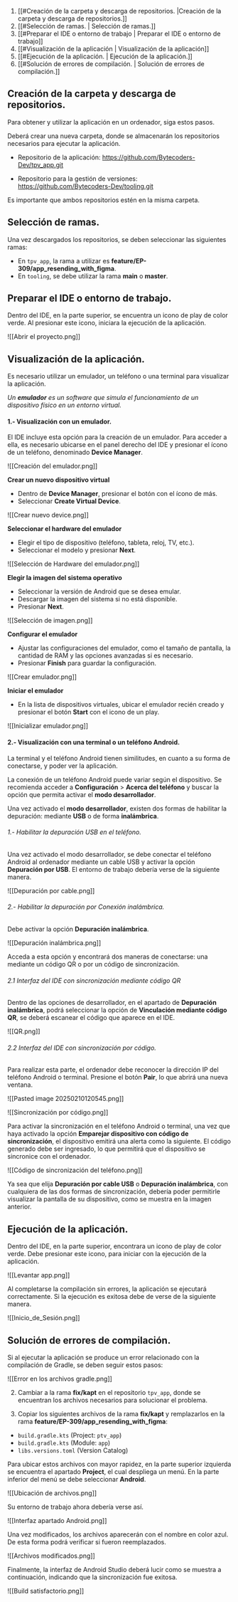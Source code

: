 1. [[#Creación de la carpeta y descarga de repositorios. |Creación de la carpeta y descarga de repositorios.]]
2. [[#Selección de ramas. | Selección de ramas.]]
3. [[#Preparar el IDE o entorno de trabajo | Preparar el IDE o entorno de trabajo]]
4. [[#Visualización  de la aplicación | Visualización de la aplicación]]
5. [[#Ejecución de la aplicación. | Ejecución de la aplicación.]]
6. [[#Solución de errores de compilación. | Solución de errores de compilación.]]

## Creación de la carpeta y descarga de repositorios.

Para obtener y utilizar la aplicación en un ordenador, siga estos pasos.

Deberá crear una nueva carpeta, donde se almacenarán los repositorios necesarios para ejecutar la aplicación. 

- Repositorio de la aplicación:
https://github.com/Bytecoders-Dev/tpv_app.git

- Repositorio para la gestión de versiones:
https://github.com/Bytecoders-Dev/tooling.git

Es importante que ambos repositorios estén en la misma carpeta.
## Selección de ramas.

Una vez descargados los repositorios, se deben seleccionar las siguientes ramas:

- En `tpv_app`, la rama a utilizar es **feature/EP-309/app_resending_with_figma**.
- En `tooling`, se debe utilizar la rama **main** o **master**.

## Preparar el IDE o entorno de trabajo.

Dentro del IDE, en la parte superior, se encuentra un icono de play de color verde. Al presionar este icono, iniciara la ejecución de la aplicación.

![[Abrir el proyecto.png]]

## Visualización de la aplicación.

Es necesario utilizar un emulador, un teléfono o una terminal para visualizar la aplicación.

*Un **emulador** es un software que simula el funcionamiento de un dispositivo físico en un entorno virtual.*
#### 1.- Visualización con un emulador.

El IDE incluye esta opción para la creación de un emulador. Para acceder a ella, es necesario ubicarse en el panel derecho del IDE y presionar el ícono de un teléfono, denominado **Device Manager**.

![[Creación del emulador.png]]

**Crear un nuevo dispositivo virtual**
- Dentro de **Device Manager**, presionar el botón con el ícono de más.
- Seleccionar **Create Virtual Device**.

![[Crear nuevo device.png]]

**Seleccionar el hardware del emulador**
- Elegir el tipo de dispositivo (teléfono, tableta, reloj, TV, etc.).
- Seleccionar el modelo y presionar **Next**.

![[Selección de Hardware del emulador.png]]

**Elegir la imagen del sistema operativo**
- Seleccionar la versión de Android que se desea emular.
- Descargar la imagen del sistema si no está disponible.
- Presionar **Next**.

![[Selección de imagen.png]]

**Configurar el emulador**
- Ajustar las configuraciones del emulador, como el tamaño de pantalla, la cantidad de RAM y las opciones avanzadas si es necesario.
- Presionar **Finish** para guardar la configuración.

![[Crear emulador.png]]

**Iniciar el emulador**
- En la lista de dispositivos virtuales, ubicar el emulador recién creado y presionar el botón **Start** con el icono de un play.

![[Inicializar emulador.png]]

#### 2.- Visualización con una terminal o un teléfono Android.

La terminal y el teléfono Android tienen similitudes, en cuanto a su forma de conectarse, y poder ver la aplicación. 

La conexión de un teléfono Android puede variar según el dispositivo. Se recomienda acceder a **Configuración** > **Acerca del teléfono** y buscar la opción que permita activar el **modo desarrollador**.

Una vez activado el **modo desarrollador**, existen dos formas de habilitar la depuración: mediante **USB** o de forma **inalámbrica**.

###### 1.- Habilitar la depuración USB en el teléfono.

Una vez activado el modo desarrollador, se debe conectar el teléfono Android al ordenador mediante un cable USB y activar la opción **Depuración por USB**. El entorno de trabajo debería verse de la siguiente manera.

![[Depuración por cable.png]]

###### 2.- Habilitar la depuración por Conexión inalámbrica.

Debe activar la opción **Depuración inalámbrica**.

![[Depuración inalámbrica.png]]

Acceda a esta opción y encontrará dos maneras de conectarse: una mediante un código QR o por un código de sincronización.
###### 2.1 Interfaz del IDE con sincronización mediante código QR

Dentro de las opciones de desarrollador, en el apartado de **Depuración inalámbrica**, podrá seleccionar la opción de **Vinculación mediante código QR**, se deberá escanear el código que aparece en el IDE.

![[QR.png]]

######  2.2 Interfaz del IDE con sincronización por código. 

Para realizar esta parte, el ordenador debe reconocer la dirección IP del teléfono Android o terminal. Presione el botón **Pair**, lo que abrirá una nueva ventana.

![[Pasted image 20250210120545.png]]

![[Sincronización por código.png]]

Para activar la sincronización en el teléfono Android o terminal, una vez que haya activado la opción **Emparejar dispositivo con código de sincronización**, el dispositivo emitirá una alerta como la siguiente. El código generado debe ser ingresado, lo que permitirá que el dispositivo se sincronice con el ordenador.

![[Código de sincronización del teléfono.png]]

Ya sea que elija **Depuración por cable USB** o **Depuración inalámbrica**, con cualquiera de las dos formas de sincronización, debería poder permitirle visualizar la pantalla de su dispositivo, como se muestra en la imagen anterior.
## Ejecución de la aplicación.

Dentro del IDE, en la parte superior, encontrara un icono de play de color verde. Debe presionar este icono, para iniciar con la ejecución de la aplicación.

![[Levantar app.png]]

Al completarse la compilación sin errores, la aplicación se ejecutará correctamente. Si la ejecución es exitosa debe de verse de la siguiente manera.

![[Inicio_de_Sesión.png]]
## Solución de errores de compilación. 

Si al ejecutar la aplicación se produce un error relacionado con la compilación de Gradle, se deben seguir estos pasos:

![[Error en los archivos gradle.png]]

2. Cambiar a la rama **fix/kapt** en el repositorio `tpv_app`, donde se encuentran los archivos necesarios para solucionar el problema.

3. Copiar los siguientes archivos de la rama **fix/kapt** y remplazarlos en la rama **feature/EP-309/app_resending_with_figma**:

- `build.gradle.kts` (Project: `ptv_app`)
- `build.gradle.kts` (Module: `app`)
- `libs.versions.toml` (Version Catalog)

Para ubicar estos archivos con mayor rapidez, en la parte superior izquierda se encuentra el apartado **Project**, el cual despliega un menú. En la parte inferior del menú se debe seleccionar **Android**.

![[Ubicación de archivos.png]]

Su entorno de trabajo ahora debería verse así.

![[Interfaz apartado Android.png]]

Una vez modificados, los archivos aparecerán con el nombre en color azul. De esta forma podrá verificar si fueron reemplazados. 

![[Archivos modificados.png]]

Finalmente, la interfaz de Android Studio deberá lucir como se muestra a continuación, indicando que la sincronización fue exitosa.

![[Build satisfactorio.png]]
